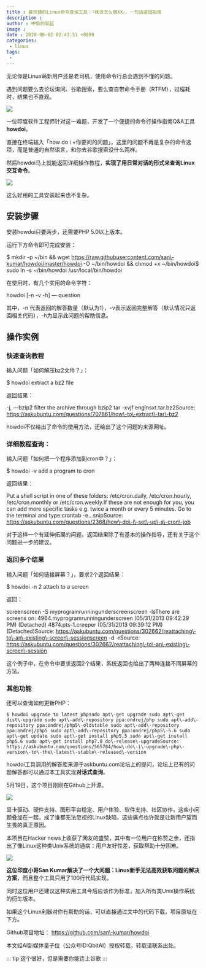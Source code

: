 ```yaml
---
title : 最快捷的Linux命令查询工具：「我该怎么做XX」，一句话返回指南
description : 
author : 中箭的吴起
image : 
date : 2020-08-02 02:43:51 +0800
categories:
 - linux
tags:
 -
---
```


无论你是Linux萌新用户还是老司机，使用命令行总会遇到不懂的问题。

遇到问题要么去论坛询问、谷歌搜索，要么查自带命令手册（RTFM），过程耗时，结果也不直观。

![](https://ask.qcloudimg.com/http-save/yehe-9937725/jhytpfz5zy.jpeg?imageView2/2/w/1620)

一位印度软件工程师针对这一难题，开发了一个便捷的命令行操作指南Q&A工具**howdoi**。

直接在终端输入「how do i +你要问的问题」，这里的问题不再是复杂的命令选项，而是普通的自然语言，和你去谷歌搜索没什么两样。

然后howdoi马上就能返回详细操作教程，**实现了用日常对话的形式来查询Linux交互命令**。

![](https://ask.qcloudimg.com/http-save/yehe-9937725/kufvfh4zcw.gif)

这么好用的工具安装起来也不复杂。

## 安装步骤

安装howdoi只要两步，还需要PHP 5.0以上版本。

运行下方命令即可完成安装：

$ mkdir \-p ~/bin && wget https://raw.githubusercontent.com/san\-kumar/howdoi/master/howdoi \-O ~/bin/howdoi && chmod +x ~/bin/howdoi$ sudo ln \-s ~/bin/howdoi /usr/local/bin/howdoi

在使用时，有几个实用的命令字符：

howdoi \[\-n \-v \-h\] — question

其中，\-n 代表返回的解答数量（默认为1），\-v表示返回完整解答（默认情况只返回相关代码），\-h为显示此问题的帮助信息。

## 操作实例

### 快速查询教程

输入问题「如何解压bz2文件？」：

$ howdoi extract a bz2 file

返回结果：

\-j, —bzip2 filter the archive through bzip2 tar \-xvjf enginsxt.tar.bz2Source: https://askubuntu.com/questions/707861/how\-to\-extract\-tar\-bz2

howdoi不仅给出了命令的使用方法，还给出了这个问题的来源网址。

### 详细教程查询：

输入问题「如何把一个程序添加到cron中？」：

$ howdoi \-v add a program to cron

返回结果：

Put a shell script in one of these folders: /etc/cron.daily, /etc/cron.hourly, /etc/cron.monthly or /etc/cron.weekly.If these are not enough for you, you can add more specific tasks e.g. twice a month or every 5 minutes. Go to the terminal and type:crontab \-e…snipSource: https://askubuntu.com/questions/2368/how\-do\-i\-set\-up\-a\-cron\-job

对于这样一个有延伸拓展的问题，返回结果除了有基本的操作指导，还有关于这个问题进一步的建议。

### 返回多个结果

输入问题「如何链接屏幕？」，要求2个返回结果：

$ howdoi \-n 2 attach to a screen

返回：

screenscreen \-S myprogramrunningunderscreenscreen \-lsThere are screens on: 4964.myprogramrunningunderscreen (05/31/2013 09:42:29 PM)  (Detached) 4874.pts\-1.creeper (05/31/2013 09:39:12 PM)  (Detached)Source: https://askubuntu.com/questions/302662/reattaching\-to\-an\-existing\-screen\-sessionscreen \-d \-rSource: https://askubuntu.com/questions/302662/reattaching\-to\-an\-existing\-screen\-session

这个例子中，在命令中要求返回2个结果，系统返回也给出了两种连接不同屏幕的方法。

### 其他功能

还可以查询如何更新PHP：

```shell
$ howdoi upgrade to latest phpsudo apt\-get upgrade sudo apt\-get dist\-upgrade sudo apt\-add\-repository ppa:ondrej/php sudo apt\-add\-repository ppa:ondrej/php5\-oldstable sudo apt\-add\-repository ppa:ondrej/php5 sudo apt\-add\-repository ppa:ondrej/php5\-5.6 sudo apt\-get update sudo apt\-get install php5.5 sudo apt\-get install php5.6 sudo apt\-get install php7.0 do\-release\-upgradeSource: https://askubuntu.com/questions/565784/how\-do\-i\-upgrade\-php\-version\-to\-the\-latest\-stable\-released\-version
```

howdoi工具调用的解答库来源于askbuntu.com论坛上的提问，论坛上已有的问题解答都可以通过本工具实现**对话式查询**。

5月19日，这个项目刚刚在Github上开源。

![](https://ask.qcloudimg.com/http-save/yehe-9937725/nhtk27radf.jpeg?imageView2/2/w/1620)

显卡驱动、硬件支持、图形平台稳定、用户体验、软件支持、社区协作，这些小问题叠加在一起，成了谁都无法忽视的Linux缺陷，这些痛点也许就是让新用户望而生畏的真正原因。

本项目在Hacker news上收获了网友的盛赞，其中有一位用户在称赞之余，还指出了像Linux这种类Unix系统的通病：用户友好性差，获取帮助十分困难。

![](https://ask.qcloudimg.com/http-save/yehe-9937725/ngguaxgqh1.jpeg?imageView2/2/w/1620)

**这位印度小哥San Kumar解决了一个大问题：Linux新手无法高效获取问题的解决方案**，而且整个工具只用了100行代码实现。

同时这位用户还建议这种实用工具今后应该作为标准，加入所有类Unix操作系统的衍生版本。

如果这个Linux利器对你有帮助的话，可以直接通过文中的代码下载，项目原址在下方。

Github项目地址： https://github.com/san\-kumar/howdoi

本文经AI新媒体量子位（公众号ID:QbitAI）授权转载，转载请联系出处。

::: tip
这个很好，但是需要你能连上谷歌
:::